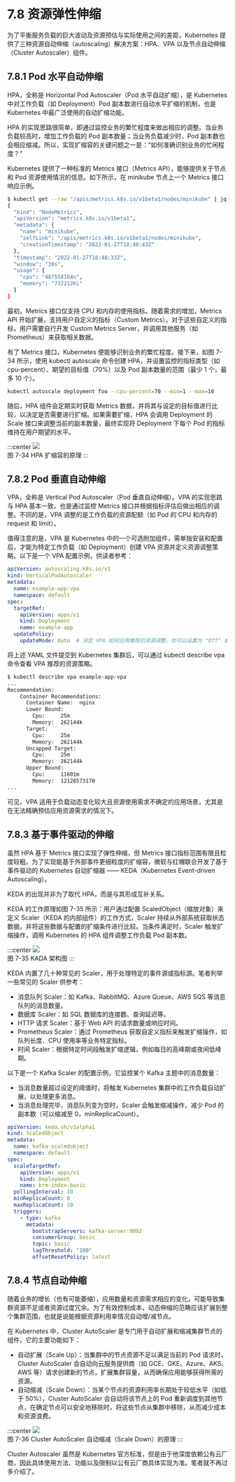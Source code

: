 # 7.8 资源弹性伸缩

为了平衡服务负载的巨大波动及资源预估与实际使用之间的差距，Kubernetes 提供了三种资源自动伸缩（autoscaling）解决方案：HPA、VPA 以及节点自动伸缩（Cluster Autoscaler）组件。
## 7.8.1 Pod 水平自动伸缩

HPA，全称是 Horizontal Pod Autoscaler（Pod 水平自动扩缩），是 Kubernetes 中对工作负载（如 Deployment）Pod 副本数进行自动水平扩缩的机制，也是 Kubernetes 中最广泛使用的自动扩缩功能。

HPA 的实现思路很简单，即通过监控业务的繁忙程度来做出相应的调整。当业务负载较高时，增加工作负载的 Pod 副本数量；当业务负载减少时，Pod 副本数也会相应缩减。所以，实现扩缩容的关键问题之一是：“如何准确识别业务的忙闲程度？”

Kubernetes 提供了一种标准的 Metrics 接口（Metrics API），能够提供关于节点和 Pod 资源使用情况的信息。如下所示，在 minikube 节点上一个 Metrics 接口响应示例。

```bash
$ kubectl get --raw "/apis/metrics.k8s.io/v1beta1/nodes/minikube" | jq '.'
{
  "kind": "NodeMetrics",
  "apiVersion": "metrics.k8s.io/v1beta1",
  "metadata": {
    "name": "minikube",
    "selfLink": "/apis/metrics.k8s.io/v1beta1/nodes/minikube",
    "creationTimestamp": "2022-01-27T18:48:43Z"
  },
  "timestamp": "2022-01-27T18:48:33Z",
  "window": "30s",
  "usage": {
    "cpu": "487558164n",
    "memory": "732212Ki"
  }
}
```
最初，Metrics 接口仅支持 CPU 和内存的使用指标。随着需求的增加，Metrics API 开始扩展，支持用户自定义的指标（Custom Metrics）。对于这些自定义的指标，用户需要自行开发 Custom Metrics Server，并调用其他服务（如 Prometheus）来获取相关数据。

有了 Metrics 接口，Kubernetes 便能够识别业务的繁忙程度。接下来，如图 7-34 所示，使用 kubectl autoscale 命令创建 HPA，并设置监控的指标类型（如 cpu-percent）、期望的目标值（70%）以及 Pod 副本数量的范围（最少 1 个，最多 10 个）。

```bash
kubectl autoscale deployment foo --cpu-percent=70 --min=1 --max=10
```
随后，HPA 组件会定期实时获取 Metrics 数据，并将其与设定的目标值进行比较，以决定是否需要进行扩缩。如果需要扩缩，HPA 会调用 Deployment 的 Scale 接口来调整当前的副本数量，最终实现将 Deployment 下每个 Pod 的指标维持在用户期望的水平。

:::center
  ![](../assets/HPA.svg)<br/>
  图 7-34 HPA 扩缩容的原理
:::

## 7.8.2 Pod 垂直自动伸缩

VPA，全称是 Vertical Pod Autoscaler（Pod 垂直自动伸缩）。VPA 的实现思路与 HPA 基本一致，也是通过监控 Metrics 接口并根据指标评估后做出相应的调整。不同的是，VPA 调整的是工作负载的资源配额（如 Pod 的 CPU 和内存的 request 和 limit）。

值得注意的是，VPA 是 Kubernetes 中的一个可选附加组件，需单独安装和配置后，才能为特定工作负载（如 Deployment）创建 VPA 资源并定义资源调整策略。以下是一个 VPA 配置示例，供读者参考：

```yaml
apiVersion: autoscaling.k8s.io/v1
kind: VerticalPodAutoscaler
metadata:
  name: example-app-vpa
  namespace: default
spec:
  targetRef:
    apiVersion: apps/v1
    kind: Deployment
    name: example-app
  updatePolicy:
    updateMode: Auto  # 决定 VPA 如何应用推荐的资源调整，也可以设置为 "Off" 或 "Initial" 来控制更新策略
```

将上述 YAML 文件提交到 Kubernetes 集群后，可以通过 kubectl describe vpa 命令查看 VPA 推荐的资源策略。

```bash
$ kubectl describe vpa example-app-vpa
...
Recommendation:
    Container Recommendations:
      Container Name:  nginx
      Lower Bound:
        Cpu:     25m
        Memory:  262144k
      Target:
        Cpu:     25m
        Memory:  262144k
      Uncapped Target:
        Cpu:     25m
        Memory:  262144k
      Upper Bound:
        Cpu:     11601m
        Memory:  12128573170
...
```

可见，VPA 适用于负载动态变化较大且资源使用需求不确定的应用场景，尤其是在无法精确预估应用资源需求的情况下。

## 7.8.3 基于事件驱动的伸缩

虽然 HPA 基于 Metrics 接口实现了弹性伸缩，但 Metrics 接口指标范围有限且粒度较粗。为了实现能基于外部事件更细粒度的扩缩容，微软与红帽联合开发了基于事件驱动的 Kubernetes 自动扩缩器 —— KEDA（Kubernetes Event-driven Autoscaling）。

KEDA 的出现并非为了取代 HPA，而是与其形成互补关系。

KEDA 的工作原理如图 7-35 所示：用户通过配置 ScaledObject（缩放对象）来定义 Scaler（KEDA 的内部组件）的工作方式，Scaler 持续从外部系统获取状态数据，并将这些数据与配置的扩缩条件进行比较。当条件满足时，Scaler 触发扩缩操作，调用 Kubernetes 的 HPA 组件调整工作负载 Pod 副本数。

:::center
  ![](../assets/keda-arch.png)<br/>
  图 7-35 KADA 架构图
:::

KEDA 内置了几十种常见的 Scaler，用于处理特定的事件源或指标源。笔者列举一些常见的 Scaler 供参考：
- 消息队列 Scaler：如 Kafka、RabbitMQ、Azure Queue、AWS SQS 等消息队列的消息数量。
- 数据库 Scaler：如 SQL 数据库的连接数、查询延迟等。
- HTTP 请求 Scaler：基于 Web API 的请求数量或响应时间。
- Prometheus Scaler：通过 Prometheus 获取自定义指标来触发扩缩操作，如队列长度、CPU 使用率等业务特定指标。
- 时间 Scaler：根据特定时间段触发扩缩逻辑，例如每日的高峰期或夜间低峰期。


以下是一个 Kafka Scaler 的配置示例，它监控某个 Kafka 主题中的消息数量：
- 当消息数量超过设定的阈值时，将触发 Kubernetes 集群中的工作负载自动扩展，以处理更多消息。
- 当消息处理完毕，消息队列变为空时，Scaler 会触发缩减操作，减少 Pod 的副本数（可以缩减至 0，minReplicaCount）。

```yaml
apiVersion: keda.sh/v1alpha1
kind: ScaledObject
metadata:
  name: kafka-scaledobject
  namespace: default
spec:
  scaleTargetRef:
    apiVersion: apps/v1
    kind: Deployment
    name: brm-index-basic
  pollingInterval: 10
  minReplicaCount: 0
  maxReplicaCount: 20
  triggers:
    - type: kafka
      metadata:
        bootstrapServers: kafka-server:9092
        consumerGroup: basic
        topic: basic
        lagThreshold: "100"
        offsetResetPolicy: latest
```
## 7.8.4 节点自动伸缩

随着业务的增长（也有可能萎缩），应用数量和资源需求相应的变化，可能导致集群资源不足或者资源过度冗余。为了有效控制成本，动态伸缩的范畴应该扩展到整个集群范围，也就是说能根据资源利用率情况自动增/减节点。

在 Kubernetes 中，Cluster AutoScaler 是专门用于自动扩展和缩减集群节点的组件。它的主要功能如下：
- 自动扩展（Scale Up）：当集群中的节点资源不足以满足当前的 Pod 请求时，Cluster AutoScaler 会自动向云服务提供商（如 GCE、GKE、Azure、AKS、AWS 等）请求创建新的节点，扩展集群容量，从而确保应用能够获得所需的资源。
- 自动缩减（Scale Down）：当某个节点的资源利用率长期处于较低水平（如低于 50%），Cluster AutoScaler 会自动将该节点上的 Pod 重新调度到其他节点，在确定节点可以安全地移除时，将这些节点从集群中移除，从而减少成本和资源浪费。

:::center
  ![](../assets/Cluster-AutoScaler.png)<br/>
  图 7-36 Cluster AutoScaler 自动缩减（Scale Down）的原理
:::

Cluster Autoscaler 虽然是 Kubernetes 官方标准，但是由于他深度依赖公有云厂商，因此具体使用方法、功能以及限制以公有云厂商具体实现为准。笔者就不再过多介绍了。

[^1]: 参见 https://keda.sh/docs/2.12/scalers/
[^2]: 参见 https://keda.sh/community/#end-users


